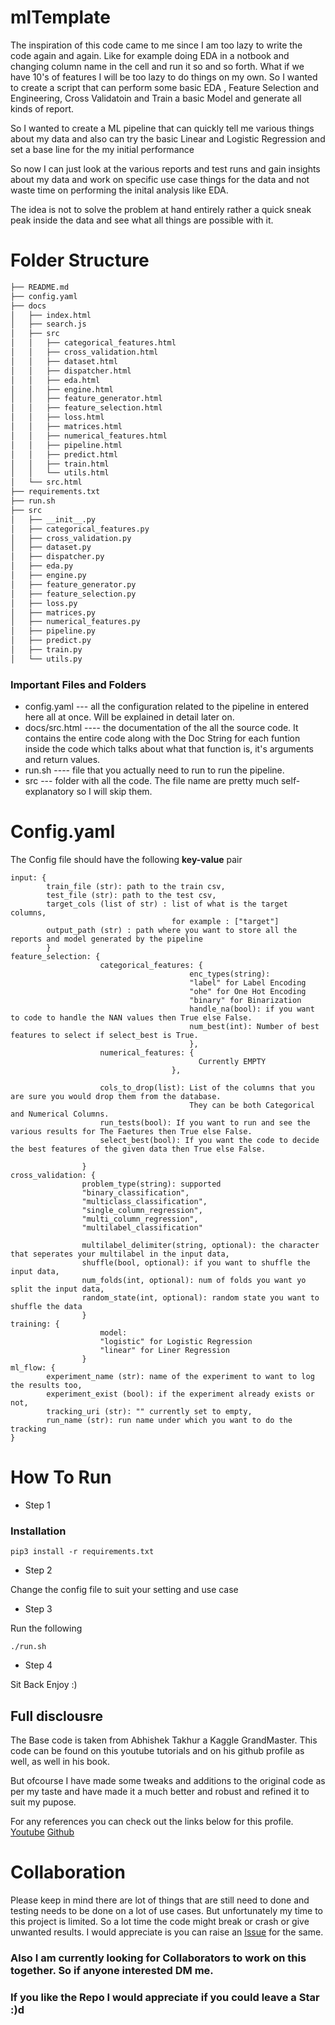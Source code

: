 # mlTemplate

The inspiration of this code came to me since I am too lazy to write the code again and again. Like for example doing EDA in a notbook and changing column name in the cell and run it so and so forth. What if we have 10's of features I will be too lazy to do things on my own. So I wanted to create a script that can perform some basic EDA , Feature Selection and Engineering, Cross Validatoin and Train a basic Model and generate all kinds of report. 

So I wanted to create a ML pipeline that can quickly tell me various things about my data and also can try the basic Linear and Logistic Regression and set a base line for the my initial performance

So now I can just look at the various reports and test runs and gain insights about my data and work on specific use case things for the data and not waste time on performing the inital analysis like EDA.

The idea is not to solve the problem at hand entirely rather a quick sneak peak inside the data and see what all things are possible with it.

# Folder Structure

```bash
├── README.md
├── config.yaml
├── docs
│   ├── index.html
│   ├── search.js
│   ├── src
│   │   ├── categorical_features.html
│   │   ├── cross_validation.html
│   │   ├── dataset.html
│   │   ├── dispatcher.html
│   │   ├── eda.html
│   │   ├── engine.html
│   │   ├── feature_generator.html
│   │   ├── feature_selection.html
│   │   ├── loss.html
│   │   ├── matrices.html
│   │   ├── numerical_features.html
│   │   ├── pipeline.html
│   │   ├── predict.html
│   │   ├── train.html
│   │   └── utils.html
│   └── src.html
├── requirements.txt
├── run.sh
├── src
│   ├── __init__.py
│   ├── categorical_features.py
│   ├── cross_validation.py
│   ├── dataset.py
│   ├── dispatcher.py
│   ├── eda.py
│   ├── engine.py
│   ├── feature_generator.py
│   ├── feature_selection.py
│   ├── loss.py
│   ├── matrices.py
│   ├── numerical_features.py
│   ├── pipeline.py
│   ├── predict.py
│   ├── train.py
│   └── utils.py
```
### Important Files and Folders
* config.yaml --- all the configuration related to the pipeline in entered here all at once. Will be explained in detail later on.
* docs/src.html ---- the documentation of the all the source code. It contains the entire code along with the Doc String for each funtion inside the code  which talks about what that function is, it's arguments and return values.
* run.sh ---- file that you actually need to run to run the pipeline.
* src --- folder with all the code. The file name are pretty much self-explanatory so I will skip them.

# Config.yaml
The Config file should have the following **key-value** pair
```
input: {
        train_file (str): path to the train csv,
        test_file (str): path to the test csv,
        target_cols (list of str) : list of what is the target columns,
                                    for example : ["target"]
        output_path (str) : path where you want to store all the reports and model generated by the pipeline
        }
feature_selection: {
                    categorical_features: {
                                        enc_types(string): 
                                        "label" for Label Encoding
                                        "ohe" for One Hot Encoding
                                        "binary" for Binarization
                                        handle_na(bool): if you want to code to handle the NAN values then True else False.
                                        num_best(int): Number of best features to select if select_best is True.
                                        },
                    numerical_features: {
                                          Currently EMPTY
                                    },
                    
                    cols_to_drop(list): List of the columns that you are sure you would drop them from the database.
                                        They can be both Categorical and Numerical Columns.
                    run_tests(bool): If you want to run and see the various results for The Faetures then True else False.
                    select_best(bool): If you want the code to decide the best features of the given data then True else False.

                }
cross_validation: {
                problem_type(string): supported
                "binary_classification",
                "multiclass_classification",
                "single_column_regression",
                "multi_column_regression",
                "multilabel_classification"
                
                multilabel_delimiter(string, optional): the character that seperates your multilabel in the input data,
                shuffle(bool, optional): if you want to shuffle the input data,
                num_folds(int, optional): num of folds you want yo split the input data,
                random_state(int, optional): random state you want to shuffle the data
                }
training: {
                    model: 
                    "logistic" for Logistic Regression
                    "linear" for Liner Regression
                }
ml_flow: {
        experiment_name (str): name of the experiment to want to log the results too,
        experiment_exist (bool): if the experiment already exists or not,
        tracking_uri (str): "" currently set to empty,
        run_name (str): run name under which you want to do the tracking 
}
```
# How To Run
* Step 1

### Installation
```
pip3 install -r requirements.txt
```

* Step 2 

Change the config file to suit your setting and use case

* Step 3

Run the following
```
./run.sh
```

* Step 4 

Sit Back Enjoy :) 


## Full disclousre 
The Base code is taken from Abhishek Takhur a Kaggle GrandMaster. This code can be found on this youtube tutorials and on his github profile as well, as well in his book.

But ofcourse I have made some tweaks and additions to the original code as per my taste and have made it a much better and robust and refined it to suit my pupose.

For any references you can check out the links below for this profile.
[Youtube](https://www.youtube.com/@abhishekkrthakur)
[Github](https://github.com/abhishekkrthakur)

# Collaboration
Please keep in mind there are lot of things that are still need to done and testing needs to be done on a lot of use cases. But unfortunately my time to this project is limited. So a lot time the code might break or crash or give unwanted results. I would appreciate is you can raise an [Issue](https://github.com/yash276/mlTemplate/issues) for the same.

### Also I am currently looking for Collaborators to work on this together. So if anyone interested DM me.
### If you like the Repo I would appreciate if you could leave a Star :)d
